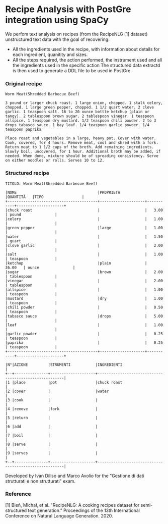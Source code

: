 # Recipe Analysis with PostGre integration using SpaCy
We perfom text analysis on recipes (from the RecipeNLG [1] dataset) unstructured text data with the goal of recovering:
- All the ingredients used in the recipe, with information about details for each ingredient, quanitity and sizes.
- All the steps required, the action performed, the instrument used and all the ingredients used in the specific action
The structured data extractd is then used to generate a DDL file to be used in PostGre.  

### Original recipe
```
Worm Meat(Shredded Barbecue Beef)  

3 pound or larger chuck roast. 1 large onion, chopped. 1 stalk celery, chopped. 1 large green pepper, chopped. 1 1/2 quart water. 2 clove garlic. 1 teaspoon salt. 16 to 20 ounce bottle ketchup (plain or tangy). 2 tablespoon brown sugar. 2 tablespoon vinegar. 1 teaspoon allspice. 1 teaspoon dry mustard. 1/2 teaspoon chili powder. 2 to 3 drops tabasco sauce. 1 bay leaf. 1/4 teaspoon garlic powder. 1/4 teaspoon paprika

Place roast and vegetables in a large, heavy pot. Cover with water. Cook, covered, for 4 hours. Remove meat, cool and shred with a fork. Return meat to 1 1/2 cups of the broth. Add remaining ingredients. Slowly boil, uncovered, for 1 hour. Additional broth may be added, if needed. When done, mixture should be of spreading consistency. Serve on either noodles or rolls. Serves 10 to 12.
```
### Structured recipe 
```
TITOLO: Worm Meat(Shredded Barbecue Beef)

|NOME                                    |PROPRIETÀ           |QUANTITÀ   |TIPO                 |
+----------------------------------------+--------------------+-----------+---------------------+
|chuck roast                             |                    |   3.00    | pound               |
|celery                                  |                    |   1.00    |                     |
|green pepper                            |large               |   1.00    |                     |
|water                                   |                    |   1.50    | quart               |
|clove garlic                            |                    |   2.00    |                     |
|salt                                    |                    |   1.00    | teaspoon            |
|ketchup                                 |plain               |   36.00   | ounce               |
|sugar                                   |brown               |   2.00    | tablespoon          |
|vinegar                                 |                    |   2.00    | tablespoon          |
|allspice                                |                    |   1.00    | teaspoon            |
|mustard                                 |dry                 |   1.00    | teaspoon            |
|chili powder                            |                    |   0.50    | teaspoon            |
|tabasco sauce                           |drops               |   5.00    |                     |
|leaf                                    |                    |   1.00    |                     |
|garlic powder                           |                    |   0.25    | teaspoon            |
|paprika                                 |                    |   0.25    | teaspoon            |
+----------------------------------------+--------------------+-----------+---------------------+

|N°|AZIONE         |STRUMENTI           |INGREDIENTI                                            |
+--+---------------+--------------------+-------------------------------------------------------|
|1 |place          |pot                 |chuck roast                                            |
|2 |cover          |                    |water                                                  |
|3 |cook           |                    |                                                       |
|4 |remove         |fork                |                                                       |
|5 |return         |                    |                                                       |
|6 |add            |                    |                                                       |
|7 |boil           |                    |                                                       |
|8 |serve          |                    |                                                       |
|9 |serves         |                    |                                                       |
+--+---------------+--------------------+-------------------------------------------------------|
```

Developed by Ivan Diliso and Marco Avolio for the "Gestione di dati strutturati e non strutturati" exam.

### Reference

[1] Bień, Michał, et al. "RecipeNLG: A cooking recipes dataset for semi-structured text generation." Proceedings of the 13th International Conference on Natural Language Generation. 2020.
